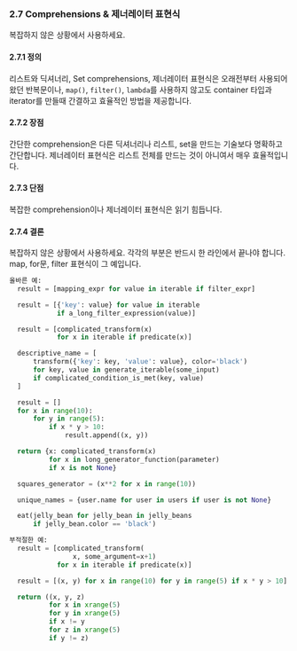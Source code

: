 <a id="list-comprehensions"></a>
<a id="s2.7-list_comprehensions"></a>
<a id="list_comprehensions"></a>

### 2.7 Comprehensions & 제너레이터 표현식

복잡하지 않은 상황에서 사용하세요.
<a id="s2.7.1-definition"></a>

#### 2.7.1 정의
리스트와 딕셔너리, Set comprehensions, 제너레이터 표현식은 오래전부터 사용되어 왔던 반복문이나, `map()`, `filter()`, `lambda`를 사용하지 않고도 container 타입과 iterator를 만들때 간결하고 효율적인 방법을 제공합니다.

<a id="s2.7.2-pros"></a>
#### 2.7.2 장점

간단한 comprehension은 다른 딕셔너리나 리스트, set을 만드는 기술보다 명확하고 간단합니다.
제너레이터 표현식은 리스트 전체를 만드는 것이 아니여서 매우 효율적입니다.
<a id="s2.7.3-cons"></a>

#### 2.7.3 단점
복잡한 comprehension이나 제너레이터 표현식은 읽기 힘듭니다.
<a id="s2.7.4-decision"></a>
#### 2.7.4 결론
복잡하지 않은 상황에서 사용하세요. 각각의 부분은 반드시 한 라인에서 끝나야 합니다.
map, for문, filter 표현식이 그 예입니다.
```python
올바른 예:
  result = [mapping_expr for value in iterable if filter_expr]

  result = [{'key': value} for value in iterable
            if a_long_filter_expression(value)]

  result = [complicated_transform(x)
            for x in iterable if predicate(x)]

  descriptive_name = [
      transform({'key': key, 'value': value}, color='black')
      for key, value in generate_iterable(some_input)
      if complicated_condition_is_met(key, value)
  ]

  result = []
  for x in range(10):
      for y in range(5):
          if x * y > 10:
              result.append((x, y))

  return {x: complicated_transform(x)
          for x in long_generator_function(parameter)
          if x is not None}

  squares_generator = (x**2 for x in range(10))

  unique_names = {user.name for user in users if user is not None}

  eat(jelly_bean for jelly_bean in jelly_beans
      if jelly_bean.color == 'black')
```

```python
부적절한 예:
  result = [complicated_transform(
                x, some_argument=x+1)
            for x in iterable if predicate(x)]

  result = [(x, y) for x in range(10) for y in range(5) if x * y > 10]

  return ((x, y, z)
          for x in xrange(5)
          for y in xrange(5)
          if x != y
          for z in xrange(5)
          if y != z)
```
